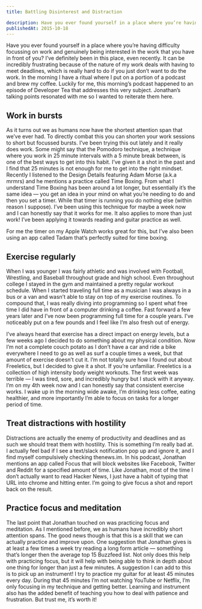 ```yaml
---
title: Battling Disinterest and Distraction

description: Have you ever found yourself in a place where you’re having difficulty focussing on work and genuinely being interested in the work that you have in front of you? I’ve definitely been in this place, even recently. It can be incredibly frustrating because of the nature of my work deals with having to meet deadlines, which is really hard to do if you just don’t want to do the work. In the morning I have a ritual where I put on a portion of a podcast and brew my coffee. Luckily for me, this morning’s podcast happened to an episode of Developer Tea that addresses this very subject. Jonathan’s talking points resonated with me so I wanted to reiterate them here.
publishedAt: 2015-10-18
---
```


Have you ever found yourself in a place where you’re having difficulty focussing on work and genuinely being interested in the work that you have in front of you? I’ve definitely been in this place, even recently. It can be incredibly frustrating because of the nature of my work deals with having to meet deadlines, which is really hard to do if you just don’t want to do the work. In the morning I have a ritual where I put on a portion of a podcast and brew my coffee. Luckily for me, this morning’s podcast happened to an episode of Developer Tea that addresses this very subject. Jonathan’s talking points resonated with me so I wanted to reiterate them here.

## Work in bursts

As it turns out we as humans now have the shortest attention span that we’ve ever had. To directly combat this you can shorten your work sessions to short but focussed bursts. I’ve been trying this out lately and it really does work. Some might say that the Pomodoro technique, a technique where you work in 25 minute intervals with a 5 minute break between, is one of the best ways to get into this habit. I’ve given it a shot in the past and I find that 25 minutes is not enough for me to get into the right mindset. Recently I listened to the Design Details featuring Adam Morse (a.k.a mrmrs) and he mentions a practice called Time Boxing. From what I understand Time Boxing has been around a lot longer, but essentially it’s the same idea — you get an idea in your mind on what you’re needing to do and then you set a timer. While that timer is running you do nothing else (within reason I suppose). I’ve been using this technique for maybe a week now and I can honestly say that it works for me. It also applies to more than just work! I’ve been applying it towards reading and guitar practice as well.

For me the timer on my Apple Watch works great for this, but I’ve also been using an app called Tadam that’s perfectly suited for time boxing.

## Exercise regularly

When I was younger I was fairly athletic and was involved with Football, Wrestling, and Baseball throughout grade and high school. Even throughout college I stayed in the gym and maintained a pretty regular workout schedule. When I started traveling full time as a musician I was always in a bus or a van and wasn’t able to stay on top of my exercise routines. To compound that, I was really diving into programming so I spent what free time I did have in front of a computer drinking a coffee. Fast forward a few years later and I’ve now been programming full time for a couple years. I’ve noticeably put on a few pounds and I feel like I’m also fresh out of energy.

I’ve always heard that exercise has a direct impact on energy levels, but a few weeks ago I decided to do something about my physical condition. Now I’m not a complete couch potato as I don’t have a car and ride a bike everywhere I need to go as well as surf a couple times a week, but that amount of exercise doesn’t cut it. I’m not totally sure how I found out about Freeletics, but I decided to give it a shot. If you’re unfamiliar. Freeletics is a collection of high intensity body weight workouts. The first week was terrible — I was tired, sore, and incredibly hungry but I stuck with it anyway. I’m on my 4th week now and I can honestly say that consistent exercise works. I wake up in the morning wide awake, I’m drinking less coffee, eating healthier, and more importantly I’m able to focus on tasks for a longer period of time.

## Treat distractions with hostility

Distractions are actually the enemy of productivity and deadlines and as such we should treat them with hostility. This is something I’m really bad at. I actually feel bad if I see a text/slack notification pop up and ignore it, and I find myself compulsively checking thenews.im. In his podcast, Jonathan mentions an app called Focus that will block websites like Facebook, Twitter and Reddit for a specified amount of time. Like Jonathan, most of the time I don’t actually want to read Hacker News, I just have a habit of typing that URL into chrome and hitting enter. I’m going to give focus a shot and report back on the result.

## Practice focus and meditation

The last point that Jonathan touched on was practicing focus and meditation. As I mentioned before, we as humans have incredibly short attention spans. The good news though is that this is a skill that we can actually practice and improve upon. One suggestion that Jonathan gives is at least a few times a week try reading a long form article — something that’s longer then the average top 15 Buzzfeed list. Not only does this help with practicing focus, but it will help with being able to think in depth about one thing for longer than just a few minutes. A suggestion I can add to this is to pick up an instrument! I try to practice my guitar for at least 45 minutes every day. During that 45 minutes I’m not watching YouTube or Netflix, I’m only focusing in my technique and getting better. Learning and instrument also has the added benefit of teaching you how to deal with patience and frustration. But trust me, it’s worth it!
